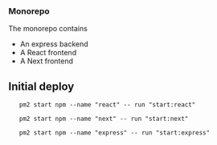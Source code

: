 ### Monorepo
The monorepo contains
 - An express backend
 - A React frontend
 - A Next frontend


 ## Initial deploy
 
 ```
    pm2 start npm --name "react" -- run "start:react"
 ```

 ```
    pm2 start npm --name "next" -- run "start:next"
 ```

 ```
    pm2 start npm --name "express" -- run "start:express"
 ```
